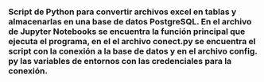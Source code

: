 ### Script de Python para convertir archivos excel en tablas y almacenarlas en una base de datos PostgreSQL. En el archivo de Jupyter Notebooks se encuentra la función principal que ejecuta el programa, en el el archivo conect.py se encuentra el script con la conexión a la base de datos y en el archivo config. py las variables de entornos con las credenciales para la conexión.
